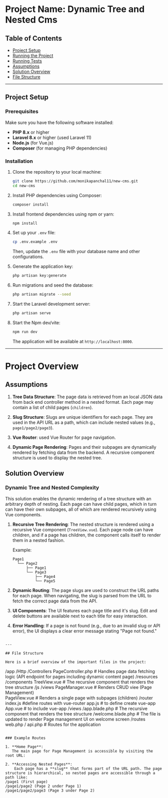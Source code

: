 
# Project Name: Dynamic Tree and Nested Cms

## Table of Contents
- [Project Setup](#project-setup)
- [Running the Project](#running-the-project)
- [Running Tests](#running-tests)
- [Assumptions](#assumptions)
- [Solution Overview](#solution-overview)
- [File Structure](#file-structure)

---

## Project Setup

### Prerequisites

Make sure you have the following software installed:

- **PHP 8.x** or higher
- **Laravel 8.x** or higher (used Laravel 11)
- **Node.js** (for Vue.js)
- **Composer** (for managing PHP dependencies)

### Installation

1. Clone the repository to your local machine:

    ```bash
    git clone https://github.com/monikapanchal11/new-cms.git
    cd new-cms 
    ```

2. Install PHP dependencies using Composer:

    ```bash
    composer install
    ```

3. Install frontend dependencies using npm or yarn:

    ```bash
    npm install
    ```

4. Set up your `.env` file:

    ```bash
    cp .env.example .env
    ```

    Then, update the `.env` file with your database name and other configurations.

5. Generate the application key:

    ```bash
    php artisan key:generate
    ```

6. Run migrations and seed the database:

    ```bash
    php artisan migrate --seed
    ```

7. Start the Laravel development server:

    ```bash
    php artisan serve
    ```

8. Start the Npm dev/vite:

    ```bash
    npm run dev
    ```

    The application will be available at `http://localhost:8000`.

---

# Project Overview

## Assumptions

1. **Tree Data Structure**: The page data is retrieved from an local JSON data from back end controller method in a nested format. Each page may contain a list of child pages (`children`).
  
2. **Slug Structure**: Slugs are unique identifiers for each page. They are used in the API URL as a path, which can include nested values (e.g., `page1/page2/page3`).
  
3. **Vue Router**: used Vue Router for page navigation. 

4. **Dynamic Page Rendering**: Pages and their subpages are dynamically rendered by fetching data from the backend. A recursive component structure is used to display the nested tree.

## Solution Overview

### Dynamic Tree and Nested Complexity

This solution enables the dynamic rendering of a tree structure with an arbitrary depth of nesting. Each page can have child pages, which in turn can have their own subpages, all of which are rendered recursively using Vue components.

1. **Recursive Tree Rendering**: The nested structure is rendered using a recursive Vue component (`TreeView.vue`). Each page node can have children, and if a page has children, the component calls itself to render them in a nested fashion.

   Example:
   ```
   Page1
     └── Page2
         ├── Page1
         └── Page3
             ├── Page4
             └── Page5
   ```

2. **Dynamic Routing**: The page slugs are used to construct the URL paths for each page. When navigating, the slug is parsed from the URL to fetch the correct page data from the API.

3. **UI Components**: The UI features each page title and it's slug. Edit and delete buttons are available next to each title for easy interaction.

4. **Error Handling**: If a page is not found (e.g., due to an invalid slug or API error), the UI displays a clear error message stating "Page not found."
```

---

## File Structure

Here is a brief overview of the important files in the project:

```
/app
  /Http
    /Controllers
      PageController.php        # Handles page data fetching logic (API endpoint for pages including dynamic content page)
/resources
    /components
      TreeView.vue              # The recursive component that renders the tree structure
    /js
        /views
            PageManager.vue     # Renders CRUD viee (Page Management)  
            PageView.vue        # Renders a single page with subpages (children)
        /router
            index.js            #define routes with vue-router
        app.js                  # to define create vue-app
        App.vue                 # to include vue-app 
  /views
    /app.blade.php            # The recursive component that renders the tree structure
    /welcome.blade.php        # The file is updated to render Page management UI on welcome screen
/routes
    web.php / api.php                  # Routes for the application

```

### Example Routes

1. **Home Page**:  
   The main page for Page Management is accessible by visiting the root URL:

2. **Accessing Nested Pages**:  
    Each page has a **slug** that forms part of the URL path. The page structure is hierarchical, so nested pages are accessible through a path like:
/page1 (First page) 
/page1/page2 (Page 2 under Page 1) 
/page1/page2/page3 (Page 3 under Page 2)
